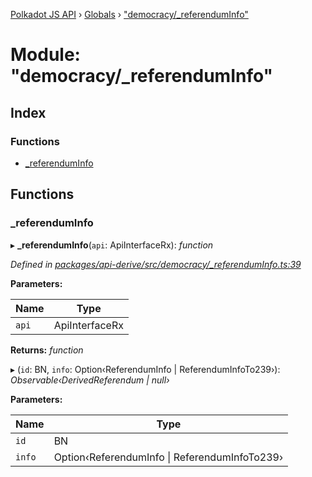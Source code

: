 [Polkadot JS API](../README.md) › [Globals](../globals.md) › ["democracy/_referendumInfo"](_democracy__referenduminfo_.md)

# Module: "democracy/_referendumInfo"

## Index

### Functions

* [_referendumInfo](_democracy__referenduminfo_.md#_referenduminfo)

## Functions

###  _referendumInfo

▸ **_referendumInfo**(`api`: ApiInterfaceRx): *function*

*Defined in [packages/api-derive/src/democracy/_referendumInfo.ts:39](https://github.com/polkadot-js/api/blob/6476d88e19/packages/api-derive/src/democracy/_referendumInfo.ts#L39)*

**Parameters:**

Name | Type |
------ | ------ |
`api` | ApiInterfaceRx |

**Returns:** *function*

▸ (`id`: BN, `info`: Option‹ReferendumInfo | ReferendumInfoTo239›): *Observable‹DerivedReferendum | null›*

**Parameters:**

Name | Type |
------ | ------ |
`id` | BN |
`info` | Option‹ReferendumInfo &#124; ReferendumInfoTo239› |

